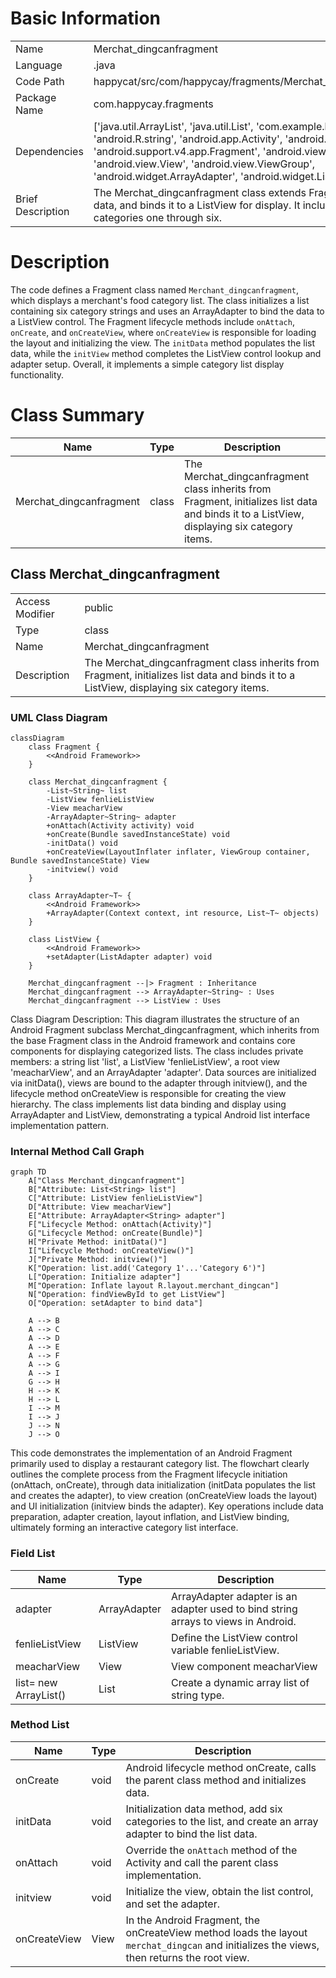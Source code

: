 # Basic Information

|      |      |
|------|------|
| Name | Merchat_dingcanfragment |
| Language | .java |
| Code Path | happycat/src/com/happycay/fragments/Merchat_dingcanfragment.java |
| Package Name | com.happycay.fragments |
| Dependencies | ['java.util.ArrayList', 'java.util.List', 'com.example.happucat.R', 'android.R.string', 'android.app.Activity', 'android.os.Bundle', 'android.support.v4.app.Fragment', 'android.view.LayoutInflater', 'android.view.View', 'android.view.ViewGroup', 'android.widget.ArrayAdapter', 'android.widget.ListView'] |
| Brief Description | The Merchat_dingcanfragment class extends Fragment, initializes list data, and binds it to a ListView for display. It includes sample data for categories one through six. |

# Description

The code defines a Fragment class named `Merchant_dingcanfragment`, which displays a merchant's food category list. The class initializes a list containing six category strings and uses an ArrayAdapter to bind the data to a ListView control. The Fragment lifecycle methods include `onAttach`, `onCreate`, and `onCreateView`, where `onCreateView` is responsible for loading the layout and initializing the view. The `initData` method populates the list data, while the `initView` method completes the ListView control lookup and adapter setup. Overall, it implements a simple category list display functionality.

# Class Summary

| Name   | Type  | Description |
|-------|------|-------------|
| Merchat_dingcanfragment | class | The Merchat_dingcanfragment class inherits from Fragment, initializes list data and binds it to a ListView, displaying six category items. |



## Class Merchat_dingcanfragment

|      |      |
|------|------|
| Access Modifier | public |
| Type | class |
| Name | Merchat_dingcanfragment |
| Description | The Merchat_dingcanfragment class inherits from Fragment, initializes list data and binds it to a ListView, displaying six category items. |


### UML Class Diagram

```mermaid
classDiagram
    class Fragment {
        <<Android Framework>>
    }

    class Merchat_dingcanfragment {
        -List~String~ list
        -ListView fenlieListView
        -View meacharView
        -ArrayAdapter~String~ adapter
        +onAttach(Activity activity) void
        +onCreate(Bundle savedInstanceState) void
        -initData() void
        +onCreateView(LayoutInflater inflater, ViewGroup container, Bundle savedInstanceState) View
        -initview() void
    }

    class ArrayAdapter~T~ {
        <<Android Framework>>
        +ArrayAdapter(Context context, int resource, List~T~ objects)
    }

    class ListView {
        <<Android Framework>>
        +setAdapter(ListAdapter adapter) void
    }

    Merchat_dingcanfragment --|> Fragment : Inheritance
    Merchat_dingcanfragment --> ArrayAdapter~String~ : Uses
    Merchat_dingcanfragment --> ListView : Uses
```

Class Diagram Description:
This diagram illustrates the structure of an Android Fragment subclass Merchat_dingcanfragment, which inherits from the base Fragment class in the Android framework and contains core components for displaying categorized lists. The class includes private members: a string list 'list', a ListView 'fenlieListView', a root view 'meacharView', and an ArrayAdapter 'adapter'. Data sources are initialized via initData(), views are bound to the adapter through initview(), and the lifecycle method onCreateView is responsible for creating the view hierarchy. The class implements list data binding and display using ArrayAdapter and ListView, demonstrating a typical Android list interface implementation pattern.


### Internal Method Call Graph

```mermaid
graph TD
    A["Class Merchant_dingcanfragment"]
    B["Attribute: List<String> list"]
    C["Attribute: ListView fenlieListView"]
    D["Attribute: View meacharView"]
    E["Attribute: ArrayAdapter<String> adapter"]
    F["Lifecycle Method: onAttach(Activity)"]
    G["Lifecycle Method: onCreate(Bundle)"]
    H["Private Method: initData()"]
    I["Lifecycle Method: onCreateView()"]
    J["Private Method: initview()"]
    K["Operation: list.add('Category 1'...'Category 6')"]
    L["Operation: Initialize adapter"]
    M["Operation: Inflate layout R.layout.merchant_dingcan"]
    N["Operation: findViewById to get ListView"]
    O["Operation: setAdapter to bind data"]

    A --> B
    A --> C
    A --> D
    A --> E
    A --> F
    A --> G
    A --> I
    G --> H
    H --> K
    H --> L
    I --> M
    I --> J
    J --> N
    J --> O
```

This code demonstrates the implementation of an Android Fragment primarily used to display a restaurant category list. The flowchart clearly outlines the complete process from the Fragment lifecycle initiation (onAttach, onCreate), through data initialization (initData populates the list and creates the adapter), to view creation (onCreateView loads the layout) and UI initialization (initview binds the adapter). Key operations include data preparation, adapter creation, layout inflation, and ListView binding, ultimately forming an interactive category list interface.

### Field List

| Name  | Type  | Description |
|-------|-------|------|
| adapter | ArrayAdapter<String> | ArrayAdapter<String> adapter is an adapter used to bind string arrays to views in Android. |
| fenlieListView | ListView | Define the ListView control variable fenlieListView. |
| meacharView | View | View component meacharView |
| list= new ArrayList<String>() | List<String> | Create a dynamic array list of string type. |

### Method List

| Name  | Type  | Description |
|-------|-------|------|
| onCreate | void | Android lifecycle method onCreate, calls the parent class method and initializes data. |
| initData | void | Initialization data method, add six categories to the list, and create an array adapter to bind the list data. |
| onAttach | void | Override the `onAttach` method of the Activity and call the parent class implementation. |
| initview | void | Initialize the view, obtain the list control, and set the adapter. |
| onCreateView | View | In the Android Fragment, the onCreateView method loads the layout `merchat_dingcan` and initializes the views, then returns the root view. |




